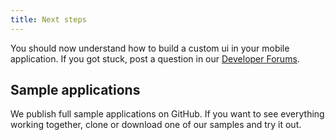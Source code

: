```yaml
---
title: Next steps
---
```

You should now understand how to build a custom ui in your mobile application. If you got stuck, post a question in our [Developer Forums](https://devforum.okta.com).

## Sample applications

We publish full sample applications on GitHub. If you want to see everything working together, clone or download one of our samples and try it out.

<StackSelector snippet="samples"/>
